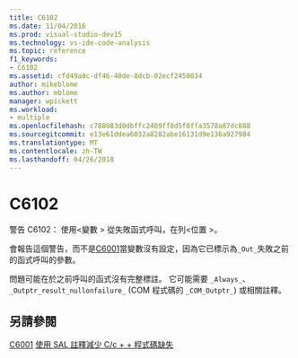 ```yaml
---
title: C6102
ms.date: 11/04/2016
ms.prod: visual-studio-dev15
ms.technology: vs-ide-code-analysis
ms.topic: reference
f1_keywords:
- C6102
ms.assetid: cfd49a8c-df46-48de-8dcb-02ecf2450034
author: mikeblome
ms.author: mblome
manager: wpickett
ms.workload:
- multiple
ms.openlocfilehash: c788983d0dbffc2409ff0d5f0ffa3578a87dc888
ms.sourcegitcommit: e13e61ddea6032a8282abe16131d9e136a927984
ms.translationtype: MT
ms.contentlocale: zh-TW
ms.lasthandoff: 04/26/2018
---
```

# <a name="c6102"></a>C6102
警告 C6102： 使用\<變數 > 從失敗函式呼叫，在列\<位置 >。

 會報告這個警告，而不是[C6001](../code-quality/c6001.md)當變數沒有設定，因為它已標示為`_Out_`失敗之前的函式呼叫的參數。

 問題可能在於之前呼叫的函式沒有完整標註。 它可能需要 `_Always_`、`_Outptr_result_nullonfailure_` (COM 程式碼的 `_COM_Outptr_`) 或相關註釋。

## <a name="see-also"></a>另請參閱
 [C6001](../code-quality/c6001.md) [使用 SAL 註釋減少 C/c + + 程式碼缺失](../code-quality/using-sal-annotations-to-reduce-c-cpp-code-defects.md)